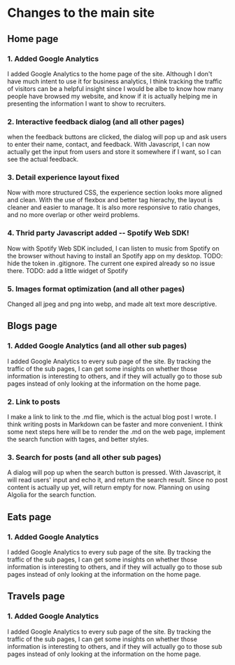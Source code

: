 # Changes to the main site

## Home page
### 1. Added Google Analytics
I added Google Analytics to the home page of the site.
Although I don't have much intent to use it for business analytics,
I think tracking the traffic of visitors can be a helpful insight since I would be albe to
know how many people have browsed my website, and know if it is actually helping
me in presenting the information I want to show to recruiters.

### 2. Interactive feedback dialog (and all other pages)
when the feedback buttons are clicked, the dialog will pop up and ask users
to enter their name, contact, and feedback.
With Javascript, I can now actually get the input from users and store it
somewhere if I want, so I can see the actual feedback.

### 3. Detail experience layout fixed
Now with more structured CSS, the experience section looks more aligned and clean.
With the use of flexbox and better tag hierachy, the layout is cleaner and easier
to manage.
It is also more responsive to ratio changes, and no more overlap or other weird problems.

### 4. Thrid party Javascript added -- Spotify Web SDK!
Now with Spotify Web SDK included, I can listen to music from Spotify on the browser
without having to install an Spotify app on my desktop.
TODO: hide the token in .gitignore. The current one expired already so no issue there.
TODO: add a little widget of Spotify

### 5. Images format optimization (and all other pages)
Changed all jpeg and png into webp, and made alt text more descriptive.

## Blogs page
### 1. Added Google Analytics (and all other sub pages)
I added Google Analytics to every sub page of the site.
By tracking the traffic of the sub pages, I can get some insights on whether those
information is interesting to others, and if they will actually go to those sub pages
instead of only looking at the information on the home page.

### 2. Link to posts
I make a link to link to the .md flie, which is the actual blog post I wrote.
I think writing posts in Markdown can be faster and more convenient.
I think some next steps here will be to render the .md on the web page, 
implement the search function with tages, and better styles.

### 3. Search for posts (and all other sub pages)
A dialog will pop up when the search button is pressed. With Javascript, it will
read users' input and echo it, and return the search result.
Since no post content is actually up yet, will return empty for now.
Planning on using Algolia for the search function.

## Eats page
### 1. Added Google Analytics
I added Google Analytics to every sub page of the site.
By tracking the traffic of the sub pages, I can get some insights on whether those
information is interesting to others, and if they will actually go to those sub pages
instead of only looking at the information on the home page.

## Travels page
### 1. Added Google Analytics
I added Google Analytics to every sub page of the site.
By tracking the traffic of the sub pages, I can get some insights on whether those
information is interesting to others, and if they will actually go to those sub pages
instead of only looking at the information on the home page.